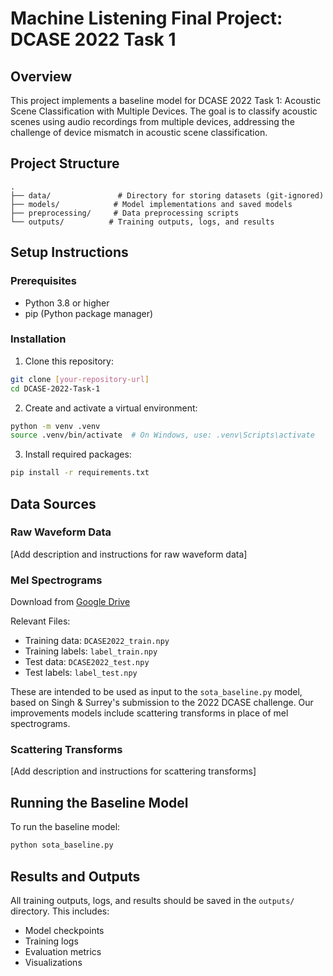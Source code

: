# Machine Listening Final Project: DCASE 2022 Task 1

## Overview
This project implements a baseline model for DCASE 2022 Task 1: Acoustic Scene Classification with Multiple Devices. The goal is to classify acoustic scenes using audio recordings from multiple devices, addressing the challenge of device mismatch in acoustic scene classification.

## Project Structure
```
.
├── data/               # Directory for storing datasets (git-ignored)
├── models/            # Model implementations and saved models
├── preprocessing/     # Data preprocessing scripts
└── outputs/          # Training outputs, logs, and results
```

## Setup Instructions

### Prerequisites
- Python 3.8 or higher
- pip (Python package manager)

### Installation
1. Clone this repository:
```bash
git clone [your-repository-url]
cd DCASE-2022-Task-1
```

2. Create and activate a virtual environment:
```bash
python -m venv .venv
source .venv/bin/activate  # On Windows, use: .venv\Scripts\activate
```

3. Install required packages:
```bash
pip install -r requirements.txt
```

## Data Sources

### Raw Waveform Data
[Add description and instructions for raw waveform data]

### Mel Spectrograms
Download from [Google Drive](https://drive.google.com/drive/folders/1m4in9I8e7DtPnJBLo7CYKqONKVYUwmr6)

Relevant Files:
- Training data: `DCASE2022_train.npy`
- Training labels: `label_train.npy`
- Test data: `DCASE2022_test.npy`
- Test labels: `label_test.npy`

These are intended to be used as input to the `sota_baseline.py` model, based on Singh & Surrey's submission to the 2022 DCASE challenge. Our improvements models include scattering transforms in place of mel spectrograms.

### Scattering Transforms
[Add description and instructions for scattering transforms]

## Running the Baseline Model

To run the baseline model:
```bash
python sota_baseline.py
```

## Results and Outputs
All training outputs, logs, and results should be saved in the `outputs/` directory. This includes:
- Model checkpoints
- Training logs
- Evaluation metrics
- Visualizations